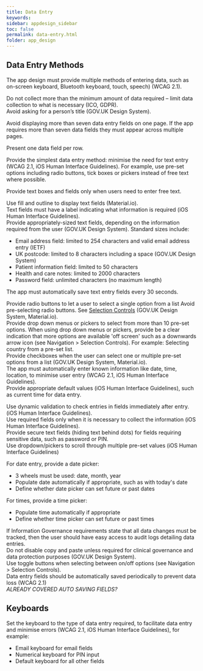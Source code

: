 ```yaml
---
title: Data Entry  
keywords:
sidebar: appdesign_sidebar
toc: false
permalink: data-entry.html
folder: app_design 
---
```


## Data Entry Methods
The app design must provide multiple methods of entering data, such as on-screen keyboard, Bluetooth keyboard, touch, speech) (WCAG 2.1).  
  
Do not collect more than the minimum amount of data required – limit data collection to what is necessary (ICO, GDPR).   
Avoid asking for a person’s title (GOV.UK Design System).  

Avoid displaying more than seven data entry fields on one page. If the app requires more than seven data fields they must appear across multiple pages.  

Present one data field per row.  

Provide the simplest data entry method: minimise the need for text entry (WCAG 2.1, iOS Human Interface Guidelines). For example, use pre-set options including radio buttons, tick boxes or pickers instead of free text where possible.  

Provide text boxes and fields only when users need to enter free text.

Use fill and outline to display text fields (Material.io).  
Text fields must have a label indicating what information is required (iOS Human Interface Guidelines).  
Provide appropriately-sized text fields, depending on the information required from the user (GOV.UK Design System).  Standard sizes include:
* Email address field: limited to 254 characters and valid email address entry (IETF)
* UK postcode: limited to 8 characters including a space (GOV.UK Design System)
* Patient information field: limited to 50 characters
* Health and care notes: limited to 2000 characters
* Password field: unlimited characters (no maximum length)

The app must automatically save text entry fields every 30 seconds.

Provide radio buttons to let a user to select a single option from a list Avoid pre-selecting radio buttons. See [Selection Controls](/selection-controls.html) (GOV.UK Design System, Material.io).   
Provide drop down menus or pickers to select from more than 10 pre-set options. When using drop down menus or pickers, provide be a clear indication that more options are available 'off screen' such as a downwards arrow icon (see Navigation > Selection Controls). For example: Selecting country from a pre-set list.  
Provide checkboxes when the user can select one or multiple pre-set options from a list (GOV.UK Design System, Material.io).  
The app must automatically enter known information like date, time, location, to minimise user entry (WCAG 2.1, iOS Human Interface Guidelines).  
Provide appropriate default values (iOS Human Interface Guidelines), such as current time for data entry.

Use dynamic validation to check entries in fields immediately after entry. (iOS Human Interface Guidelines).  
Use required fields only when it is necessary to collect the information (iOS Human Interface Guidelines).    
Provide secure text fields (hiding text behind dots) for fields requiring sensitive data, such as password or PIN.  
Use dropdown/pickers to scroll through multiple pre-set values (iOS Human Interface Guidelines)  

For date entry, provide a date picker: 
* 3 wheels must be used: date, month, year
* Populate date automatically if appropriate, such as with today's date
* Define whether date picker can set future or past dates

For times, provide a time picker: 
* Populate time automatically if appropriate
* Define whether time picker can set future or past times

If Information Governance requirements state that all data changes must be tracked, then the user should have easy access to audit logs detailing data entries.    
Do not disable copy and paste unless required for clinical governance and data protection purposes (GOV.UK Design System).    
Use toggle buttons when selecting between on/off options (see Navigation > Selection Controls).  
Data entry fields should be automatically saved periodically to prevent data loss (WCAG 2.1)  
_ALREADY COVERED AUTO SAVING FIELDS?_ 

## Keyboards
Set the keyboard to the type of data entry required, to facilitate data entry and minimise errors (WCAG 2.1, iOS Human Interface Guidelines), for example:  
* Email keyboard for email fields
* Numerical keyboard for PIN input
* Default keyboard for all other fields